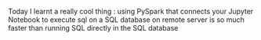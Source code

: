 Today I learnt a really cool thing : using PySpark that connects your Jupyter Notebook to execute sql on a SQL database on remote server is so much faster than running SQL directly in the SQL database

